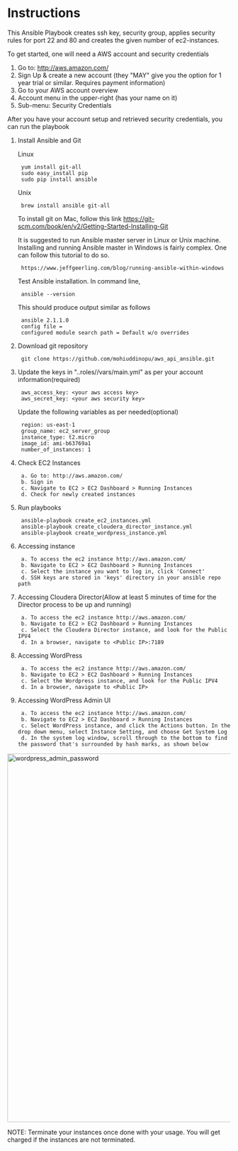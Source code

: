 # Instructions

This Ansible Playbook creates ssh key, security group, applies security rules for port 22 and 80 and creates the given number of ec2-instances. 

To get started, one will need a AWS account and security credentials 


1. Go to: http://aws.amazon.com/
2. Sign Up & create a new account (they "MAY" give you the option for 1 year trial or similar. Requires payment information)
3. Go to your AWS account overview
4. Account menu in the upper-right (has your name on it)
5. Sub-menu: Security Credentials



After you have your account setup and retrieved security credentials, you can run the playbook 

1. Install Ansible and Git

	Linux 

		yum install git-all
		sudo easy_install pip
		sudo pip install ansible

	Unix

		brew install ansible git-all
		
	To install git on Mac, follow this link
		https://git-scm.com/book/en/v2/Getting-Started-Installing-Git
		


	It is suggested to run Ansible master server in Linux or Unix machine. Installing and running Ansible master in Windows is fairly complex. One can follow this tutorial to do so. 

		https://www.jeffgeerling.com/blog/running-ansible-within-windows


	Test Ansible installation. In command line, 

  		ansible --version 
  
	This should produce output similar as follows  


		ansible 2.1.1.0
		config file =
		configured module search path = Default w/o overrides
  

3. Download git repository 

		git clone https://github.com/mohiuddinopu/aws_api_ansible.git

2. Update the keys in "..roles/<playbook>/vars/main.yml" as per your account information(required)

		aws_access_key: <your aws access key> 
		aws_secret_key: <your aws security key> 

	Update the following variables as per needed(optional) 
		
		region: us-east-1
		group_name: ec2_server_group
		instance_type: t2.micro 
		image_id: ami-b63769a1
    	number_of_instances: 1
		



4. Check EC2 Instances 

		a. Go to: http://aws.amazon.com/
		b. Sign in
		c. Navigate to EC2 > EC2 Dashboard > Running Instances 
		d. Check for newly created instances 

5. Run playbooks
		
		ansible-playbook create_ec2_instances.yml
	  	ansible-playbook create_cloudera_director_instance.yml
  		ansible-playbook create_wordpress_instance.yml
  
6. Accessing instance

		a. To access the ec2 instance http://aws.amazon.com/
		b. Navigate to EC2 > EC2 Dashboard > Running Instances 
		c. Select the instance you want to log in, click 'Connect'
		d. SSH keys are stored in 'keys' directory in your ansible repo path

7. Accessing Cloudera Director(Allow at least 5 minutes of time for the Director process to be up and running)

		a. To access the ec2 instance http://aws.amazon.com/
		b. Navigate to EC2 > EC2 Dashboard > Running Instances 
		c. Select the Cloudera Director instance, and look for the Public IPV4
		d. In a browser, navigate to <Public IP>:7189

8. Accessing WordPress

		a. To access the ec2 instance http://aws.amazon.com/
		b. Navigate to EC2 > EC2 Dashboard > Running Instances 
		c. Select the Wordpress instance, and look for the Public IPV4
		d. In a browser, navigate to <Public IP>
		
9. Accessing WordPress Admin UI

		a. To access the ec2 instance http://aws.amazon.com/
		b. Navigate to EC2 > EC2 Dashboard > Running Instances
		c. Select WordPress instance, and click the Actions button. In the drop down menu, select Instance Setting, and choose Get System Log
		d. In the system log window, scroll through to the bottom to find the password that's surrounded by hash marks, as shown below
		
<img width="832" alt="wordpress_admin_password" src="https://cloud.githubusercontent.com/assets/14286463/24945912/18c8b096-1f2f-11e7-851e-b11fed5ff1cd.png">


NOTE: Terminate your instances once done with your usage. You will get charged if the instances are not terminated. 
